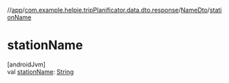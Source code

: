 //[app](../../../index.md)/[com.example.helpie.tripPlanificator.data.dto.response](../index.md)/[NameDto](index.md)/[stationName](station-name.md)

# stationName

[androidJvm]\
val [stationName](station-name.md): [String](https://kotlinlang.org/api/latest/jvm/stdlib/kotlin/-string/index.html)
